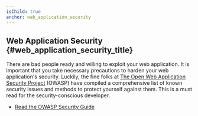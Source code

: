 ```yaml
---
isChild: true
anchor: web_application_security
---
```


## Web Application Security {#web_application_security_title}

There are bad people ready and willing to exploit your web application. It is important that you
 take necessary precautions to harden your web application's security. Luckily, the fine folks at [The Open Web Application Security Project][1] (OWASP) have compiled a comprehensive list of known security issues and methods to protect yourself against them. This is a must read for the security-conscious developer.

* [Read the OWASP Security Guide][2]

[1]: https://www.owasp.org/
[2]: https://www.owasp.org/index.php/Guide_Table_of_Contents
